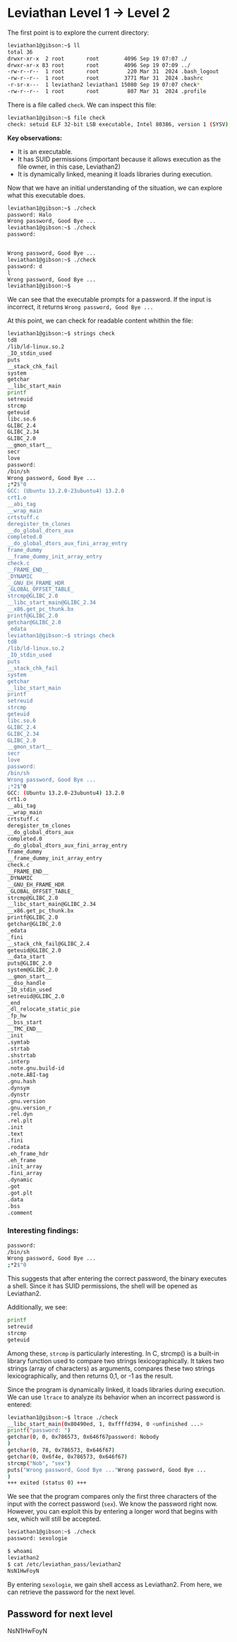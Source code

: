 # Leviathan Level 1 → Level 2

The first point is to explore the current directory:
```bash
leviathan1@gibson:~$ ll
total 36
drwxr-xr-x  2 root       root        4096 Sep 19 07:07 ./
drwxr-xr-x 83 root       root        4096 Sep 19 07:09 ../
-rw-r--r--  1 root       root         220 Mar 31  2024 .bash_logout
-rw-r--r--  1 root       root        3771 Mar 31  2024 .bashrc
-r-sr-x---  1 leviathan2 leviathan1 15080 Sep 19 07:07 check*
-rw-r--r--  1 root       root         807 Mar 31  2024 .profile
```
There is a file called `check`. We can inspect this file:
```bash
leviathan1@gibson:~$ file check
check: setuid ELF 32-bit LSB executable, Intel 80386, version 1 (SYSV), dynamically linked, interpreter /lib/ld-linux.so.2, BuildID[sha1]=115df4ab9cca6c946a5c068b6c9c103f38a6e73b, for GNU/Linux 3.2.0, not stripped
```
**Key observations:**
- It is an executable.
- It has SUID permissions (important because it allows execution as the file owner, in this case, Leviathan2)
- It is dynamically linked, meaning it loads libraries during execution.

Now that we have an initial understanding of the situation, we can explore what this executable does.
```bash
leviathan1@gibson:~$ ./check 
password: Halo
Wrong password, Good Bye ...
leviathan1@gibson:~$ ./check 
password: 


Wrong password, Good Bye ...
leviathan1@gibson:~$ ./check 
password: d
l
Wrong password, Good Bye ...
leviathan1@gibson:~$ 
```
We can see that the executable prompts for a password. If the input is incorrect, it returns `Wrong password, Good Bye ...`

At this point, we can check for readable content whithin the file:
```bash
leviathan1@gibson:~$ strings check
td8 
/lib/ld-linux.so.2
_IO_stdin_used
puts
__stack_chk_fail
system
getchar
__libc_start_main
printf
setreuid
strcmp
geteuid
libc.so.6
GLIBC_2.4
GLIBC_2.34
GLIBC_2.0
__gmon_start__
secr
love
password: 
/bin/sh
Wrong password, Good Bye ...
;*2$"0
GCC: (Ubuntu 13.2.0-23ubuntu4) 13.2.0
crt1.o
__abi_tag
__wrap_main
crtstuff.c
deregister_tm_clones
__do_global_dtors_aux
completed.0
__do_global_dtors_aux_fini_array_entry
frame_dummy
__frame_dummy_init_array_entry
check.c
__FRAME_END__
_DYNAMIC
__GNU_EH_FRAME_HDR
_GLOBAL_OFFSET_TABLE_
strcmp@GLIBC_2.0
__libc_start_main@GLIBC_2.34
__x86.get_pc_thunk.bx
printf@GLIBC_2.0
getchar@GLIBC_2.0
_edata
leviathan1@gibson:~$ strings check
td8 
/lib/ld-linux.so.2
_IO_stdin_used
puts
__stack_chk_fail
system
getchar
__libc_start_main
printf
setreuid
strcmp
geteuid
libc.so.6
GLIBC_2.4
GLIBC_2.34
GLIBC_2.0
__gmon_start__
secr
love
password: 
/bin/sh
Wrong password, Good Bye ...
;*2$"0
GCC: (Ubuntu 13.2.0-23ubuntu4) 13.2.0
crt1.o
__abi_tag
__wrap_main
crtstuff.c
deregister_tm_clones
__do_global_dtors_aux
completed.0
__do_global_dtors_aux_fini_array_entry
frame_dummy
__frame_dummy_init_array_entry
check.c
__FRAME_END__
_DYNAMIC
__GNU_EH_FRAME_HDR
_GLOBAL_OFFSET_TABLE_
strcmp@GLIBC_2.0
__libc_start_main@GLIBC_2.34
__x86.get_pc_thunk.bx
printf@GLIBC_2.0
getchar@GLIBC_2.0
_edata
_fini
__stack_chk_fail@GLIBC_2.4
geteuid@GLIBC_2.0
__data_start
puts@GLIBC_2.0
system@GLIBC_2.0
__gmon_start__
__dso_handle
_IO_stdin_used
setreuid@GLIBC_2.0
_end
_dl_relocate_static_pie
_fp_hw
__bss_start
__TMC_END__
_init
.symtab
.strtab
.shstrtab
.interp
.note.gnu.build-id
.note.ABI-tag
.gnu.hash
.dynsym
.dynstr
.gnu.version
.gnu.version_r
.rel.dyn
.rel.plt
.init
.text
.fini
.rodata
.eh_frame_hdr
.eh_frame
.init_array
.fini_array
.dynamic
.got
.got.plt
.data
.bss
.comment
```

### Interesting findings:

```bash
password: 
/bin/sh
Wrong password, Good Bye ...
;*2$"0
```
This suggests that after entering the correct password, the binary executes a shell. Since it has SUID permissions, the shell will be opened as Leviathan2.

Additionally, we see:
```bash
printf
setreuid
strcmp
geteuid
```
Among these, `strcmp` is particularly interesting. In C, strcmp() is a built-in library function used to compare two strings lexicographically. It takes two strings (array of characters) as arguments, compares these two strings lexicographically, and then returns 0,1, or -1 as the result.

Since the program is dynamically linked, it loads libraries during execution. We can use `ltrace` to analyze its behavior when an incorrect password is entered:
```bash
leviathan1@gibson:~$ ltrace ./check 
__libc_start_main(0x80490ed, 1, 0xffffd394, 0 <unfinished ...>
printf("password: ")                                                                                             = 10
getchar(0, 0, 0x786573, 0x646f67password: Nobody
)                                                                                = 78
getchar(0, 78, 0x786573, 0x646f67)                                                                               = 111
getchar(0, 0x6f4e, 0x786573, 0x646f67)                                                                           = 98
strcmp("Nob", "sex")                                                                                             = -1
puts("Wrong password, Good Bye ..."Wrong password, Good Bye ...
)                                                                             = 29
+++ exited (status 0) +++
```

We see that the program compares only the first three characters of the input with the correct password (`sex`). We know the password right now. However, you can exploit this by entering a longer word that begins with sex, which will still be accepted.
```bash
leviathan1@gibson:~$ ./check
password: sexologie

$ whoami
leviathan2
$ cat /etc/leviathan_pass/leviathan2
NsN1HwFoyN
```
By entering `sexologie`, we gain shell access as Leviathan2. From here, we can retrieve the password for the next level.

## Password for next level

NsN1HwFoyN


